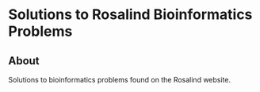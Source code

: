 # Solutions to Rosalind Bioinformatics Problems #

## About ##
Solutions to bioinformatics problems found on the Rosalind website.